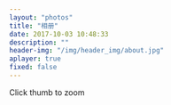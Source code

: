 ```yaml
---
layout: "photos"
title: "相册"
date: 2017-10-03 10:48:33
description: ""
header-img: "/img/header_img/about.jpg"
aplayer: true
fixed: false
---
```

<div class="content">
	<div class="iw_wrapper">
		<ul class="iw_thumbs" id="iw_thumbs">
			<!-- <li><img src="/img/thumbs/1.jpg" data-img="/img/full/1.jpg" alt="Thumb1"/><div><h2>Serenity</h2><p>Far far away, behind the word mountains there live the blind texts.</p></div></li> -->
		</ul>
	</div>
	<div id="iw_ribbon" class="iw_ribbon">
		<span class="iw_close"></span>
		<span class="iw_zoom">Click thumb to zoom</span>
	</div>
</div>

<script type="text/javascript" src="/js/addphoto.js"></script>
<script type="text/javascript" src="/js/jquery.min.js"></script>
<script type="text/javascript" src="/js/jquery.masonry.min.js"></script>
<script type="text/javascript" src="/js/jquery.easing.1.3.js"></script>
<script type="text/javascript">
	$(window).load(function(){
		var $iw_thumbs			= $('#iw_thumbs'),
			$iw_ribbon			= $('#iw_ribbon'),
			$iw_ribbon_close	= $iw_ribbon.children('span.iw_close'),
			$iw_ribbon_zoom		= $iw_ribbon.children('span.iw_zoom');
			
			ImageWall	= (function() {
					// window width and height
				var w_dim,
					// index of current image
					current				= -1,
					isRibbonShown		= false,
					isFullMode			= false,
					// ribbon / images animation settings
					ribbonAnim			= {speed : 500, easing : 'easeOutExpo'},
					imgAnim				= {speed : 400, easing : 'jswing'},
					// init function : call masonry, calculate window dimentions, initialize some events
					init				= function() {
						$iw_thumbs.imagesLoaded(function(){
							$iw_thumbs.masonry({
								isAnimated	: true
							});
						});
						getWindowsDim();
						initEventsHandler();
					},
					// calculate window dimentions
					getWindowsDim		= function() {
						w_dim = {
							width	: $(window).width(),
							height	: $(window).height()
						};
					},
					// initialize some events
					initEventsHandler	= function() {
						
						// click on a image
						$iw_thumbs.delegate('li', 'click', function() {
							if($iw_ribbon.is(':animated')) return false;
							
							var $el = $(this);
							
							if($el.data('ribbon')) {
								showFullImage($el);
							}
							else if(!isRibbonShown) {
								isRibbonShown = true;
								
								$el.data('ribbon',true);
								
								// set the current
								current = $el.index();
							
								showRibbon($el);
							}
						});
						
						// click ribbon close
						$iw_ribbon_close.bind('click', closeRibbon);
						
						// on window resize we need to recalculate the window dimentions
						$(window).bind('resize', function() {
									getWindowsDim();
									if($iw_ribbon.is(':animated'))
										return false;
									closeRibbon();
								 })
								 .bind('scroll', function() {
									if($iw_ribbon.is(':animated'))
										return false;
									closeRibbon();
								 });
						
					},
					showRibbon			= function($el) {
						var	$img	= $el.children('img'),
							$descrp	= $img.next();
						
						// fadeOut all the other images
						$iw_thumbs.children('li').not($el).animate({opacity : 0.2}, imgAnim.speed);
						
						// increase the image z-index, and set the height to 100px (default height)
						$img.css('z-index', 100)
							.data('originalHeight',$img.height())
							.stop()
							.animate({
								height 		: '100px'
							}, imgAnim.speed, imgAnim.easing);
						
						// the ribbon will animate from the left or right
						// depending on the position of the image
						var ribbonCssParam 		= {
								top	: $el.offset().top - $(window).scrollTop() - 6 + 'px'
							},
							descriptionCssParam,
							dir;
						
						if( $el.offset().left < (w_dim.width / 2) ) {
							dir = 'left';
							ribbonCssParam.left 	= 0;
							ribbonCssParam.right 	= 'auto';
						}
						else {
							dir = 'right';
							ribbonCssParam.right 	= 0;
							ribbonCssParam.left 	= 'auto';
						}
						
						$iw_ribbon.css(ribbonCssParam)
								  .show()
								  .stop()
								  .animate({width : '100%'}, ribbonAnim.speed, ribbonAnim.easing, function() {
										switch(dir) {
											case 'left' :
												descriptionCssParam		= {
													'left' 			: $img.outerWidth(true) + 'px',
													'text-align' 	: 'left'
												};
												break;
											case 'right' :	
												descriptionCssParam		= {
													'left' 			: '-200px',
													'text-align' 	: 'right'
												};
												break;
										};
										$descrp.css(descriptionCssParam).fadeIn();
										// show close button and zoom
										$iw_ribbon_close.show();
										$iw_ribbon_zoom.show();
								  });
						
					},
					// close the ribbon
					// when in full mode slides in the middle of the page
					// when not slides left
					closeRibbon			= function() {
						isRibbonShown 	= false
						
						$iw_ribbon_close.hide();
						$iw_ribbon_zoom.hide();
						
						if(!isFullMode) {
						
							// current wall image
							var $el	 		= $iw_thumbs.children('li').eq(current);
							
							resetWall($el);
							
							// slide out ribbon
							$iw_ribbon.stop()
									  .animate({width : '0%'}, ribbonAnim.speed, ribbonAnim.easing); 
								  
						}
						else {
							$iw_ribbon.stop().animate({
								opacity		: 0.8,
								height 		: '0px',
								marginTop	: w_dim.height/2 + 'px' // half of window height
							}, ribbonAnim.speed, function() {
								$iw_ribbon.css({
									'width'		: '0%',
									'height'	: '126px',
									'margin-top': '0px'
								}).children('img').remove();
							});
							
							isFullMode	= false;
						}
					},
					resetWall			= function($el) {
						var $img		= $el.children('img'),
							$descrp		= $img.next();
							
						$el.data('ribbon',false);
						
						// reset the image z-index and height
						$img.css('z-index',1).stop().animate({
							height 		: $img.data('originalHeight')
						}, imgAnim.speed,imgAnim.easing);
						
						// fadeOut the description
						$descrp.fadeOut();

						// fadeIn all the other images
						$iw_thumbs.children('li').not($el).animate({opacity : 1}, imgAnim.speed);								
					},
					showFullImage		= function($el) {
						isFullMode	= true;
						
						$iw_ribbon_close.hide();
						
						var	$img	= $el.children('img'),
							large	= $img.data('img'),
						
							// add a loading image on top of the image
							$loading = $('<span class="iw_loading"></span>');
						
						$el.append($loading);
						
						// preload large image
						$('<img/>').load(function() {
							var $largeImage	= $(this);
							
							$loading.remove();
							
							$iw_ribbon_zoom.hide();
							
							resizeImage($largeImage);
							
							// reset the current image in the wall
							resetWall($el);
							
							// animate ribbon in and out
							$iw_ribbon.stop().animate({
								opacity		: 1,
								height 		: '0px',
								marginTop	: '63px' // half of ribbons height
							}, ribbonAnim.speed, function() {
								// add the large image to the DOM
								$iw_ribbon.prepend($largeImage);
								
								$iw_ribbon_close.show();
								
								$iw_ribbon.animate({
									height 		: '100%',
									marginTop	: '0px',
									top			: '0px'
								}, ribbonAnim.speed);
							});
						}).attr('src',large);
							
					},
					resizeImage			= function($image) {
						var widthMargin		= 100,
							heightMargin 	= 100,
						
							windowH      	= w_dim.height - heightMargin,
							windowW      	= w_dim.width - widthMargin,
							theImage     	= new Image();
							
						theImage.src     	= $image.attr("src");
						
						var imgwidth     	= theImage.width,
							imgheight    	= theImage.height;

						if((imgwidth > windowW) || (imgheight > windowH)) {
							if(imgwidth > imgheight) {
								var newwidth 	= windowW,
									ratio 		= imgwidth / windowW,
									newheight 	= imgheight / ratio;
									
								theImage.height = newheight;
								theImage.width	= newwidth;
								
								if(newheight > windowH) {
									var newnewheight 	= windowH,
										newratio 		= newheight/windowH,
										newnewwidth 	= newwidth/newratio;
								
									theImage.width 		= newnewwidth;
									theImage.height		= newnewheight;
								}
							}
							else {
								var newheight 	= windowH,
									ratio 		= imgheight / windowH,
									newwidth 	= imgwidth / ratio;
								
								theImage.height = newheight;
								theImage.width	= newwidth;
								
								if(newwidth > windowW) {
									var newnewwidth 	= windowW,
										newratio 		= newwidth/windowW,
										newnewheight 	= newheight/newratio;
							
									theImage.height 	= newnewheight;
									theImage.width		= newnewwidth;
								}
							}
						}
							
						$image.css({
							'width'			: theImage.width + 'px',
							'height'		: theImage.height + 'px',
							'margin-left'	: -theImage.width / 2 + 'px',
							'margin-top'	: -theImage.height / 2 + 'px'
						});							
					};
					
				return {init : init};	
			})();
		
		ImageWall.init();
	});
</script>